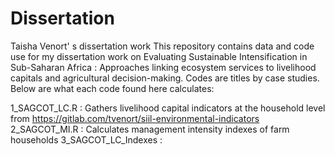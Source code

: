 # Dissertation
Taisha Venort' s dissertation work 
This repository contains data and code use for my dissertation work on Evaluating Sustainable Intensification in Sub-Saharan Africa : Approaches linking ecosystem services to livelihood capitals and agricultural decision-making.
Codes are titles by case studies. Below are what each code found here calculates:

1_SAGCOT_LC.R : Gathers livelihood capital indicators at the household level from https://gitlab.com/tvenort/siil-environmental-indicators
2_SAGCOT_MI.R : Calculates management intensity indexes of farm households
3_SAGCOT_LC_Indexes : 
